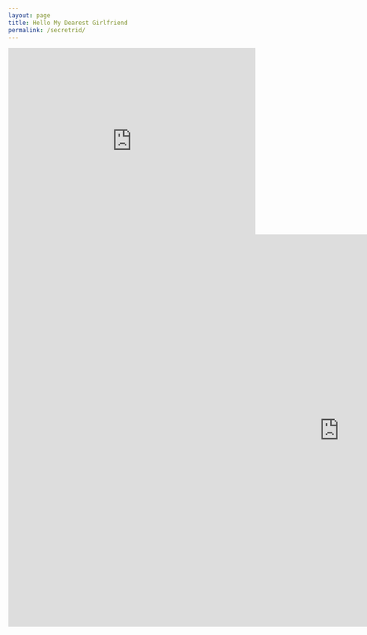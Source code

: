 ```yaml
---
layout: page
title: Hello My Dearest Girlfriend
permalink: /secretrid/
---
```


<iframe src="https://open.spotify.com/embed/playlist/1Df19wgwQu2lzN1YOy5XIr" width="100%" height="380" frameborder="0" allowtransparency="true" allow="encrypted-media"></iframe>

<iframe width="1349" height="800" src="https://www.youtube.com/embed/BQStjCPV2EU" frameborder="0" allow="accelerometer; autoplay; encrypted-media; gyroscope; picture-in-picture" allowfullscreen></iframe>
